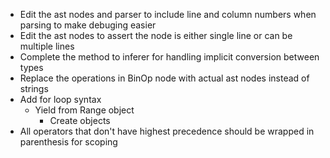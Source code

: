 - Edit the ast nodes and parser to include line and column numbers when parsing to make debuging easier
- Edit the ast nodes to assert the node is either single line or can be multiple lines
- Complete the method to inferer for handling implicit conversion between types 
- Replace the operations in BinOp node with actual ast nodes instead of strings
- Add for loop syntax
  - Yield from Range object
    - Create objects 
- All operators that don't have highest precedence should be wrapped in parenthesis for scoping
